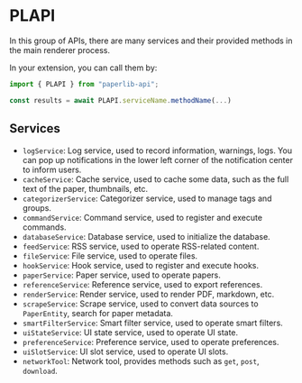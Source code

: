 # PLAPI

In this group of APIs, there are many services and their provided methods in the main renderer process.

In your extension, you can call them by: 

```typescript
import { PLAPI } from "paperlib-api";

const results = await PLAPI.serviceName.methodName(...)
```

## Services

- `logService`: Log service, used to record information, warnings, logs. You can pop up notifications in the lower left corner of the notification center to inform users.
- `cacheService`: Cache service, used to cache some data, such as the full text of the paper, thumbnails, etc.
- `categorizerService`: Categorizer service, used to manage tags and groups.
- `commandService`: Command service, used to register and execute commands.
- `databaseService`: Database service, used to initialize the database.
- `feedService`: RSS service, used to operate RSS-related content.
- `fileService`: File service, used to operate files.
- `hookService`: Hook service, used to register and execute hooks.
- `paperService`: Paper service, used to operate papers.
- `referenceService`: Reference service, used to export references.
- `renderService`: Render service, used to render PDF, markdown, etc.
- `scrapeService`: Scrape service, used to convert data sources to `PaperEntity`, search for paper metadata.
- `smartFilterService`: Smart filter service, used to operate smart filters.
- `uiStateService`: UI state service, used to operate UI state.
- `preferenceService`: Preference service, used to operate preferences.
- `uiSlotService`: UI slot service, used to operate UI slots.
- `networkTool`: Network tool, provides methods such as `get`, `post`, `download`.